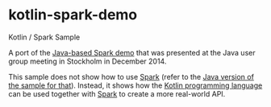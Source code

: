 # kotlin-spark-demo
Kotlin / Spark Sample

A port of the [Java-based Spark demo][1] that was presented at the Java user group meeting in Stockholm in December 2014. 

This sample does not show how to use [Spark][3] (refer to the [Java version of the sample for that][1]). Instead, 
it shows how the [Kotlin programming language][2] can be used together with [Spark][3] to create a more real-world API.

[1]: https://github.com/travisspencer/stockholm-java-meetup-java-spark-demo#more-complex-example
[2]: http://kotlinlang.org/
[3]: http://sparkjava.com/
